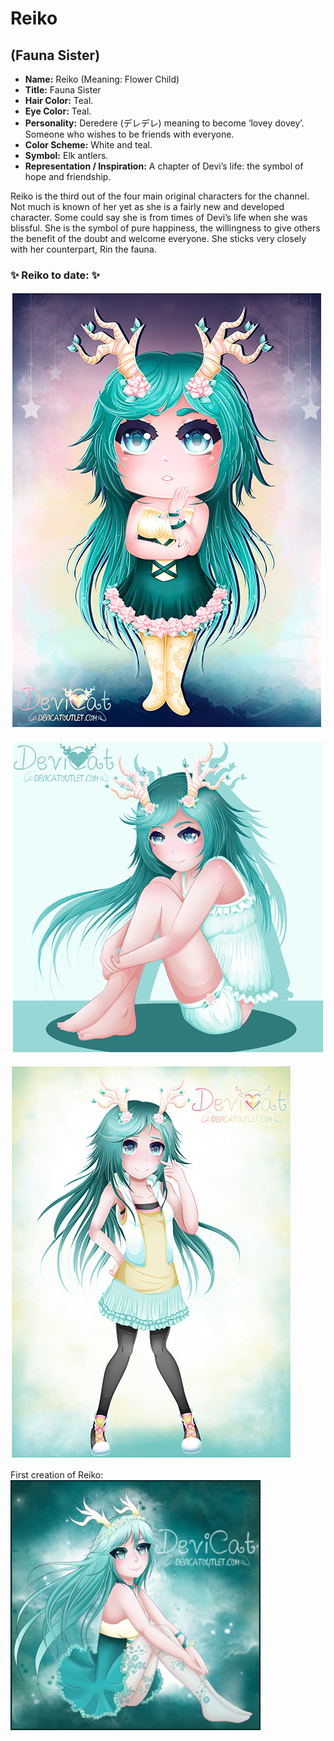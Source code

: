 # Reiko
## (Fauna Sister)

* **Name:** Reiko (Meaning: Flower Child)
* **Title:** Fauna Sister
* **Hair Color:** Teal.
* **Eye Color:** Teal.
* **Personality:** Deredere (デレデレ) meaning to become ‘lovey dovey’. Someone
  who wishes to be friends with everyone.
* **Color Scheme:** White and teal.
* **Symbol:** Elk antlers.
* **Representation / Inspiration:** A chapter of Devi’s life: the symbol of
  hope and friendship.

Reiko is the third out of the four main original characters for the channel.
Not much is known of her yet as she is a fairly new and developed character.
Some could say she is from times of Devi’s life when she was blissful. She
is the symbol of pure happiness, the willingness to give others the benefit
of the doubt and welcome everyone. She sticks very closely with her
counterpart, Rin the fauna.

### ✨ Reiko to date: ✨

![Starry Chibi Reiko](img/reiko_starry_chibi.png)

![Sitting Study ­– Reiko](img/reiko_sitting.png)

![Reiko in casual springwear](img/reiko_casualwear.png)

First creation of Reiko:<br>
![Reiko](img/reiko.png)
